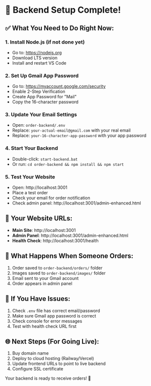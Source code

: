 # 🚀 Backend Setup Complete!

## ✅ What You Need to Do Right Now:

### 1. **Install Node.js** (if not done yet)
   - Go to: https://nodejs.org
   - Download LTS version
   - Install and restart VS Code

### 2. **Set Up Gmail App Password**
   - Go to: https://myaccount.google.com/security
   - Enable 2-Step Verification
   - Create App Password for "Mail"
   - Copy the 16-character password

### 3. **Update Your Email Settings**
   - Open: `order-backend/.env`
   - Replace: `your-actual-email@gmail.com` with your real email
   - Replace: `your-16-character-app-password` with your app password

### 4. **Start Your Backend**
   - Double-click: `start-backend.bat`
   - Or run: `cd order-backend && npm install && npm start`

### 5. **Test Your Website**
   - Open: http://localhost:3001
   - Place a test order
   - Check your email for order notification
   - Check admin panel: http://localhost:3001/admin-enhanced.html

## 🎯 **Your Website URLs:**
- **Main Site**: http://localhost:3001
- **Admin Panel**: http://localhost:3001/admin-enhanced.html
- **Health Check**: http://localhost:3001/health

## 📧 **What Happens When Someone Orders:**
1. Order saved to `order-backend/orders/` folder
2. Images saved to `order-backend/images/` folder  
3. Email sent to your Gmail account
4. Order appears in admin panel

## 🔧 **If You Have Issues:**
1. Check `.env` file has correct email/password
2. Make sure Gmail app password is correct
3. Check console for error messages
4. Test with health check URL first

## 🌐 **Next Steps (For Going Live):**
1. Buy domain name
2. Deploy to cloud hosting (Railway/Vercel)
3. Update frontend URLs to point to live backend
4. Configure SSL certificate

Your backend is ready to receive orders! 🎉
